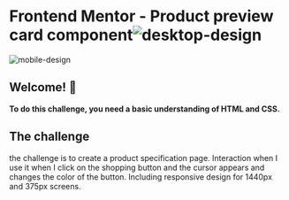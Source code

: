 # Frontend Mentor - Product preview card component![desktop-design](https://user-images.githubusercontent.com/121330983/218326240-650a5db2-87a5-49de-a19d-8fb6741a0289.jpg)

![mobile-design](https://user-images.githubusercontent.com/121330983/218326262-503c8b38-80b8-4538-81b2-206c2d85943a.jpg)



## Welcome! 👋

**To do this challenge, you need a basic understanding of HTML and CSS.**

## The challenge
the challenge is to create a product specification page.
Interaction when I use it when I click on the shopping button and the cursor appears and changes the color of the button.
Including responsive design for 1440px and 375px screens.
